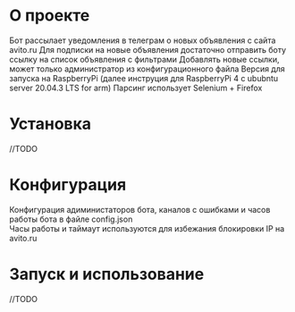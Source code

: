# О проекте
Бот рассылает уведомления в телеграм о новых объявления с сайта avito.ru 
Для подписки на новые объявления достаточно отправить боту ссылку на список объявления с фильтрами
Добавлять новые ссылки, может только администратор из конфигурационного файла
Версия для запуска на RaspberryPi (далее инструция для RaspberryPi 4 с ububntu server 20.04.3 LTS for arm)
Парсинг использует Selenium + Firefox 
# Установка
//TODO
# Конфигурация
Конфигурация адиминистаторов бота, каналов с ошибками и часов работы бота в файле config.json  
Часы работы и таймаут используются для избежания блокировки IP на avito.ru 
# Запуск и использование 
//TODO